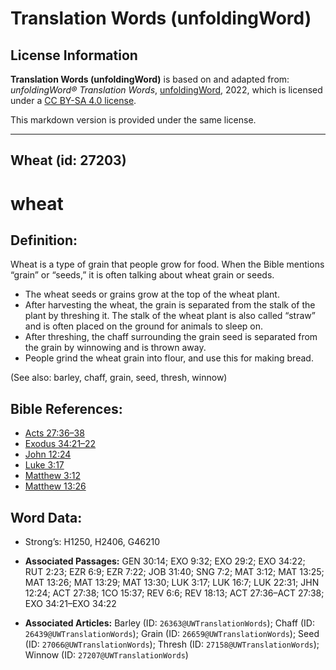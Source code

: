 # Translation Words (unfoldingWord)

## License Information

**Translation Words (unfoldingWord)** is based on and adapted from: _unfoldingWord® Translation Words_, [unfoldingWord](https://unfoldingword.org/utw), 2022, which is licensed under a [CC BY-SA 4.0 license](https://creativecommons.org/licenses/by-sa/4.0/legalcode.en).

This markdown version is provided under the same license.



--------------------------------

## Wheat (id: 27203)

wheat
=====

Definition:
-----------

Wheat is a type of grain that people grow for food. When the Bible mentions “grain” or “seeds,” it is often talking about wheat grain or seeds.

* The wheat seeds or grains grow at the top of the wheat plant.
* After harvesting the wheat, the grain is separated from the stalk of the plant by threshing it. The stalk of the wheat plant is also called “straw” and is often placed on the ground for animals to sleep on.
* After threshing, the chaff surrounding the grain seed is separated from the grain by winnowing and is thrown away.
* People grind the wheat grain into flour, and use this for making bread.

(See also: barley, chaff, grain, seed, thresh, winnow)

Bible References:
-----------------

* [Acts 27:36–38](https://ref.ly/Acts27:36-Acts27:38)
* [Exodus 34:21–22](https://ref.ly/Exod34:21-Exod34:22)
* [John 12:24](https://ref.ly/John12:24)
* [Luke 3:17](https://ref.ly/Luke3:17)
* [Matthew 3:12](https://ref.ly/Matt3:12)
* [Matthew 13:26](https://ref.ly/Matt13:26)

Word Data:
----------

* Strong’s: H1250, H2406, G46210

* **Associated Passages:** GEN 30:14; EXO 9:32; EXO 29:2; EXO 34:22; RUT 2:23; EZR 6:9; EZR 7:22; JOB 31:40; SNG 7:2; MAT 3:12; MAT 13:25; MAT 13:26; MAT 13:29; MAT 13:30; LUK 3:17; LUK 16:7; LUK 22:31; JHN 12:24; ACT 27:38; 1CO 15:37; REV 6:6; REV 18:13; ACT 27:36–ACT 27:38; EXO 34:21–EXO 34:22
* **Associated Articles:** Barley (ID: `26363@UWTranslationWords`); Chaff (ID: `26439@UWTranslationWords`); Grain (ID: `26659@UWTranslationWords`); Seed (ID: `27066@UWTranslationWords`); Thresh (ID: `27158@UWTranslationWords`); Winnow (ID: `27207@UWTranslationWords`)

